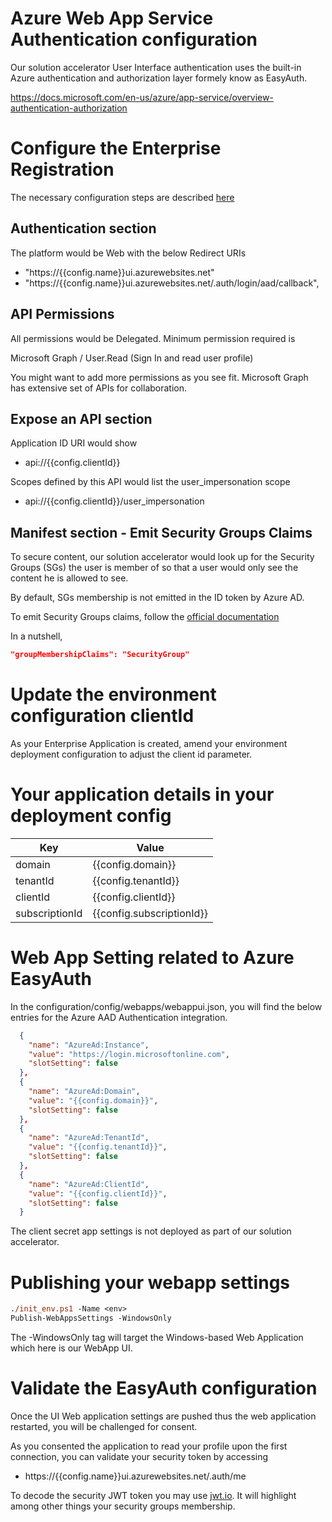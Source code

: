 # Azure Web App Service Authentication configuration 

Our solution accelerator User Interface authentication uses the built-in Azure authentication and authorization layer formely know as EasyAuth.

https://docs.microsoft.com/en-us/azure/app-service/overview-authentication-authorization

# Configure the Enterprise Registration

The necessary configuration steps are described [here](https://docs.microsoft.com/en-us/azure/app-service/configure-authentication-provider-aad)

## Authentication section

The platform would be Web with the below Redirect URIs 

- "https://{{config.name}}ui.azurewebsites.net"
- "https://{{config.name}}ui.azurewebsites.net/.auth/login/aad/callback",


## API Permissions

All permissions would be Delegated. Minimum permission required is  

Microsoft Graph / User.Read (Sign In and read user profile)

You might want to add more permissions as you see fit. Microsoft Graph has extensive set of APIs for collaboration. 

## Expose an API section

Application ID URI would show 

- api://{{config.clientId}}

Scopes defined by this API would list the user_impersonation scope 

- api://{{config.clientId}}/user_impersonation


## Manifest section - Emit Security Groups Claims 

To secure content, our solution accelerator would look up for the Security Groups (SGs) the user is member of so that a user would only see the content he is allowed to see. 

By default, SGs membership is not emitted in the ID token by Azure AD. 

To emit Security Groups claims, follow the [official documentation](https://docs.microsoft.com/en-us/azure/active-directory/hybrid/how-to-connect-fed-group-claims#configure-the-azure-ad-application-registration-for-group-attributes)

In a nutshell,
```json
"groupMembershipClaims": "SecurityGroup"
```

# Update the environment configuration clientId 

As your Enterprise Application is created, amend your environment deployment configuration to adjust the client id parameter.  

# Your application details in your deployment config 

| Key | Value |
|---|---|
|domain        | {{config.domain}}|
|tenantId       | {{config.tenantId}}|
|clientId        | {{config.clientId}}|
|subscriptionId   | {{config.subscriptionId}} |

# Web App Setting related to Azure EasyAuth

In the configuration/config/webapps/webappui.json, you will find the below entries for the Azure AAD Authentication integration. 

```json
  {
    "name": "AzureAd:Instance",
    "value": "https://login.microsoftonline.com",
    "slotSetting": false
  },
  {
    "name": "AzureAd:Domain",
    "value": "{{config.domain}}",
    "slotSetting": false
  },
  {
    "name": "AzureAd:TenantId",
    "value": "{{config.tenantId}}",
    "slotSetting": false
  },
  {
    "name": "AzureAd:ClientId",
    "value": "{{config.clientId}}",
    "slotSetting": false
  }
```

The client secret app settings is not deployed as part of our solution accelerator.

# Publishing your webapp settings

```ps
./init_env.ps1 -Name <env>
Publish-WebAppsSettings -WindowsOnly
```
The -WindowsOnly tag will target the Windows-based Web Application which here is our WebApp UI. 

# Validate the EasyAuth configuration

Once the UI Web application settings are pushed thus the web application restarted, you will be challenged for consent. 

As you consented the application to read your profile upon the first connection, you can validate your security token by accessing 

- https://{{config.name}}ui.azurewebsites.net/.auth/me

To decode the security JWT token you may use [jwt.io](https://jwt.io). It will highlight among other things your security groups membership. 

